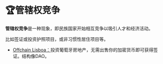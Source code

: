 # 🏆管辖权竞争

**管辖权竞争**是一种现象，即民族国家开始相互竞争以吸引人才和经济活动。

比如签证或投资护照项目，或非习惯性居住项目等。

*   [Offchain Lisboa：](https://offchain.city/ "Offchain Lisboa：")投资葡萄牙房地产，无需出售你的加密货币即可获得签证。结构像DAO。
